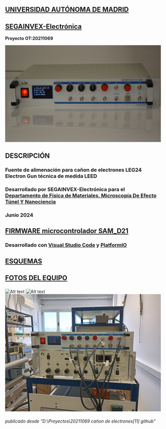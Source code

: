 ## [UNIVERSIDAD AUTÓNOMA DE MADRID](https://www.uam.es/UAM/Home.htm?language=es)
## [SEGAINVEX-Electrónica](https://www.uam.es/uam/segainvex)
**Proyecto OT:20211069**

![Alt text](https://github.com/SEGAINVEX-ELECTRONICA/LEG24-Electron-Gun-20211069/blob/main/fotos/foto1.JPG "frontal")

## DESCRIPCIÓN
### Fuente de alimenación para cañon de electrones LEG24 Electron Gun técnica de medida LEED
 
### Desarrollado por SEGAINVEX-Electrónica para el [Departamento de Física de Materiales, Microscopía De Efecto Túnel Y Nanociencia](https://www.uam.es/Ciencias/Departamento-de-Fisica-de-Materiales/1446767153239.htm)
### Junio 2024

## [FIRMWARE microcontrolador SAM_D21](https://github.com/SEGAINVEX-ELECTRONICA/LEG24-Electron-Gun-20211069/blob/main/software_SAMD21/)
### Desarrollado con [Visual Studio Code](https://code.visualstudio.com/download) y [PlatformIO](https://platformio.org/)
    
## [ESQUEMAS](https://github.com/SEGAINVEX-ELECTRONICA/LEG24-Electron-Gun-20211069/blob/main/esquemas/)
### 
## [FOTOS DEL EQUIPO](https://github.com/SEGAINVEX-ELECTRONICA/LEG24-Electron-Gun-20211069/blob/main/fotos/) 
###
![Alt text](https://github.com/SEGAINVEX-ELECTRONICA/LEG24-Electron-Gun-20211069/blob/main/fotos/foto6.JPG "trasera")
![Alt text](https://github.com/SEGAINVEX-ELECTRONICA/LEG24-Electron-Gun-20211069/blob/main/fotos/foto3.JPG "interior")
![Alt text](https://github.com/SEGAINVEX-ELECTRONICA/LEG24-Electron-Gun-20211069/blob/main/fotos/foto9.jpg "en laboratorio")

###### publicado desde "D:\Proyectos\20211069 cañon de electrones\[11] github"
